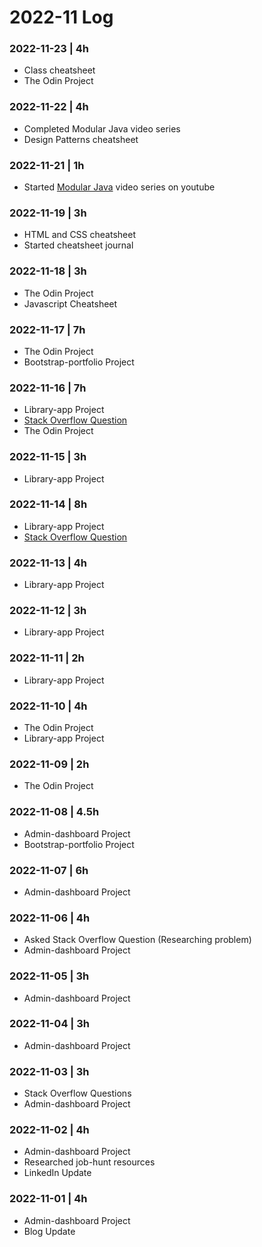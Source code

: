 # 2022-11 Log

### 2022-11-23 | 4h
- Class cheatsheet
- The Odin Project

### 2022-11-22 | 4h
- Completed Modular Java video series
- Design Patterns cheatsheet

### 2022-11-21 | 1h
- Started [Modular Java](https://www.youtube.com/playlist?list=PLoYCgNOIyGABs-wDaaxChu82q_xQgUb4f) video series on youtube

### 2022-11-19 | 3h
- HTML and CSS cheatsheet
- Started cheatsheet journal

### 2022-11-18 | 3h
- The Odin Project
- Javascript Cheatsheet

### 2022-11-17 | 7h
- The Odin Project
- Bootstrap-portfolio Project

### 2022-11-16 | 7h
- Library-app Project
- [Stack Overflow Question](https://stackoverflow.com/questions/74468702/why-is-visual-studio-code-recognizing-my-function-as-a-constructor-function)
- The Odin Project

### 2022-11-15 | 3h
- Library-app Project

### 2022-11-14 | 8h
- Library-app Project
- [Stack Overflow Question](https://stackoverflow.com/questions/74437533/grid-is-not-sizing-correctly-in-row-direction)

### 2022-11-13 | 4h
- Library-app Project

### 2022-11-12 | 3h
- Library-app Project

### 2022-11-11 | 2h
- Library-app Project

### 2022-11-10 | 4h
- The Odin Project
- Library-app Project

### 2022-11-09 | 2h
- The Odin Project

### 2022-11-08 | 4.5h
- Admin-dashboard Project
- Bootstrap-portfolio Project

### 2022-11-07 | 6h
- Admin-dashboard Project

### 2022-11-06 | 4h
- Asked Stack Overflow Question (Researching problem)
- Admin-dashboard Project

### 2022-11-05 | 3h
- Admin-dashboard Project

### 2022-11-04 | 3h
- Admin-dashboard Project

### 2022-11-03 | 3h
- Stack Overflow Questions
- Admin-dashboard Project

### 2022-11-02 | 4h
- Admin-dashboard Project
- Researched job-hunt resources
- LinkedIn Update

### 2022-11-01 | 4h
- Admin-dashboard Project
- Blog Update
